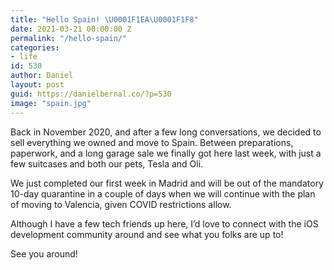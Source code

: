```yaml
---
title: "Hello Spain! \U0001F1EA\U0001F1F8"
date: 2021-03-21 00:00:00 Z
permalink: "/hello-spain/"
categories:
- life
id: 530
author: Daniel
layout: post
guid: https://danielbernal.co/?p=530
image: "spain.jpg"
---
```


Back in November 2020, and after a few long conversations, we decided to sell everything we owned and move to Spain. Between preparations, paperwork, and a long garage sale we finally got here last week, with just a few suitcases and both our pets, Tesla and Oli.<!--more-->

We just completed our first week in Madrid and will be out of the mandatory 10-day quarantine in a couple of days when we will continue with the plan of moving to Valencia, given COVID restrictions allow.

Although I have a few tech friends up here, I’d love to connect with the iOS development community around and see what you folks are up to!

See you around!